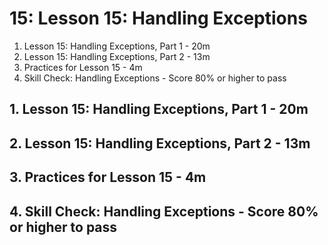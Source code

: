 # 15: Lesson 15: Handling Exceptions

1. Lesson 15: Handling Exceptions, Part 1 - 20m
2. Lesson 15: Handling Exceptions, Part 2 - 13m
3. Practices for Lesson 15 - 4m
4. Skill Check: Handling Exceptions - Score 80% or higher to pass

## 1. Lesson 15: Handling Exceptions, Part 1 - 20m
## 2. Lesson 15: Handling Exceptions, Part 2 - 13m
## 3. Practices for Lesson 15 - 4m
## 4. Skill Check: Handling Exceptions - Score 80% or higher to pass
